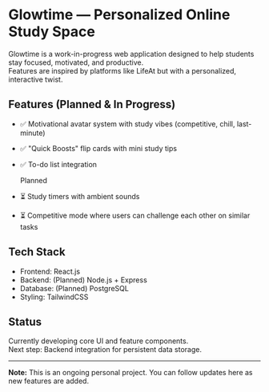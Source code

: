 # Glowtime — Personalized Online Study Space

Glowtime is a work-in-progress web application designed to help students stay focused, motivated, and productive.  
Features are inspired by platforms like LifeAt but with a personalized, interactive twist.

##  Features (Planned & In Progress)
- ✅ Motivational avatar system with study vibes (competitive, chill, last-minute)
- ✅ "Quick Boosts" flip cards with mini study tips
- ✅ To-do list integration

  Planned
- ⏳ Study timers with ambient sounds
- ⏳ Competitive mode where users can challenge each other on similar tasks

##  Tech Stack
- Frontend: React.js
- Backend: (Planned) Node.js + Express
- Database: (Planned) PostgreSQL
- Styling: TailwindCSS

##  Status
Currently developing core UI and feature components.  
Next step: Backend integration for persistent data storage.

---

**Note:** This is an ongoing personal project. You can follow updates here as new features are added.
